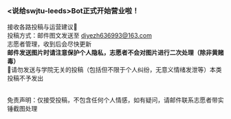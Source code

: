 ### <说给swjtu-leeds>Bot正式开始营业啦！  
接收各路投稿与运营建议👋  
投稿方式：邮件图文发送至 diyezh636993@163.com  
志愿者管理，收到后会尽快更新  
**邮件发送图片时请注意保护个人隐私，志愿者不会对图片进行二次处理（除非黄赌毒）**  
📍请勿发送与学院无关的投稿（包括但不限于个人纠纷，无意义情绪发泄等）本类投稿不予发出  
<br>

免责声明：仅接受投稿，不包含任何个人情感，如有疑问，请邮件联系志愿者带实锤截图处理

